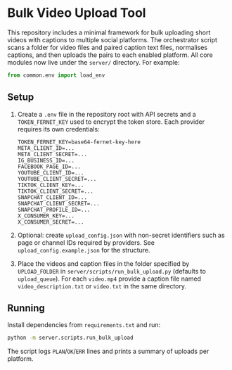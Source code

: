 # Bulk Video Upload Tool

This repository includes a minimal framework for bulk uploading short videos
with captions to multiple social platforms. The orchestrator script scans a
folder for video files and paired caption text files, normalises captions, and
then uploads the pairs to each enabled platform.
All core modules now live under the `server/` directory. For example:

```python
from common.env import load_env
```


## Setup

1. Create a ``.env`` file in the repository root with API secrets and a
   ``TOKEN_FERNET_KEY`` used to encrypt the token store. Each provider requires
   its own credentials:

   ```env
   TOKEN_FERNET_KEY=base64-fernet-key-here
   META_CLIENT_ID=...
   META_CLIENT_SECRET=...
   IG_BUSINESS_ID=...
   FACEBOOK_PAGE_ID=...
   YOUTUBE_CLIENT_ID=...
   YOUTUBE_CLIENT_SECRET=...
   TIKTOK_CLIENT_KEY=...
   TIKTOK_CLIENT_SECRET=...
   SNAPCHAT_CLIENT_ID=...
   SNAPCHAT_CLIENT_SECRET=...
   SNAPCHAT_PROFILE_ID=...
   X_CONSUMER_KEY=...
   X_CONSUMER_SECRET=...
   ```

2. Optional: create ``upload_config.json`` with non-secret identifiers such as
   page or channel IDs required by providers. See ``upload_config.example.json``
   for the structure.

3. Place the videos and caption files in the folder specified by
   ``UPLOAD_FOLDER`` in ``server/scripts/run_bulk_upload.py`` (defaults to
   ``upload_queue``). For each ``video.mp4`` provide a caption file named
   ``video_description.txt`` or ``video.txt`` in the same directory.

## Running

Install dependencies from ``requirements.txt`` and run:

```bash
python -m server.scripts.run_bulk_upload
```

The script logs ``PLAN``/``OK``/``ERR`` lines and prints a summary of uploads
per platform.

